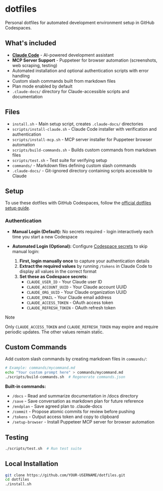# dotfiles

Personal dotfiles for automated development environment setup in GitHub Codespaces.

## What's included

- **[Claude Code](https://www.anthropic.com/claude-code)** - AI-powered development assistant
- **MCP Server Support** - Puppeteer for browser automation (screenshots, web scraping, testing)
- Automated installation and optional authentication scripts with error handling
- Custom slash commands built from markdown files
- Plan mode enabled by default
- `.claude-docs/` directory for Claude-accessible scripts and documentation

## Files

- `install.sh` - Main setup script, creates `.claude-docs/` directories
- `scripts/install-claude.sh` - Claude Code installer with verification and authentication
- `scripts/install-mcp.sh` - MCP server installer for Puppeteer browser automation
- `scripts/build-commands.sh` - Builds custom commands from markdown files
- `scripts/test.sh` - Test suite for verifying setup
- `commands/` - Markdown files defining custom slash commands
- `.claude-docs/` - Git-ignored directory containing scripts accessible to Claude

## Setup

To use these dotfiles with GitHub Codespaces, follow the [official dotfiles setup guide](https://docs.github.com/en/codespaces/setting-your-user-preferences/personalizing-github-codespaces-for-your-account#dotfiles).

### Authentication

- **Manual Login (Default):** No secrets required - login interactively each time you start a new Codespace
- **Automated Login (Optional):** Configure [Codespace secrets](https://docs.github.com/en/codespaces/managing-your-codespaces/managing-your-account-specific-secrets-for-github-codespaces) to skip manual login:

  1. **First, login manually once** to capture your authentication details
  2. **Extract the required values** by running `/tokens` in Claude Code to display all values in the correct format
  3. **Set these as Codespace secrets:**
     - `CLAUDE_USER_ID` - Your Claude user ID
     - `CLAUDE_ACCOUNT_UUID` - Your Claude account UUID
     - `CLAUDE_ORG_UUID` - Your Claude organization UUID
     - `CLAUDE_EMAIL` - Your Claude email address
     - `CLAUDE_ACCESS_TOKEN` - OAuth access token
     - `CLAUDE_REFRESH_TOKEN` - OAuth refresh token

> [!NOTE]
> Only `CLAUDE_ACCESS_TOKEN` and `CLAUDE_REFRESH_TOKEN` may expire and require periodic updates. The other values remain static.

## Custom Commands

Add custom slash commands by creating markdown files in `commands/`:

```bash
# Example: commands/mycommand.md
echo "Your custom prompt here" > commands/mycommand.md
./scripts/build-commands.sh  # Regenerate commands.json
```

**Built-in commands:**
- `/docs` - Read and summarize documentation in /docs directory
- `/save` - Save conversation as markdown plan for future reference
- `/endplan` - Save agreed plan to .claude-docs
- `/commit` - Propose atomic commits for review before pushing
- `/tokens` - Output access token and copy to clipboard
- `/setup-browser` - Install Puppeteer MCP server for browser automation

## Testing

```bash
./scripts/test.sh  # Run test suite
```

## Local Installation

```bash
git clone https://github.com/YOUR-USERNAME/dotfiles.git
cd dotfiles
./install.sh
```
